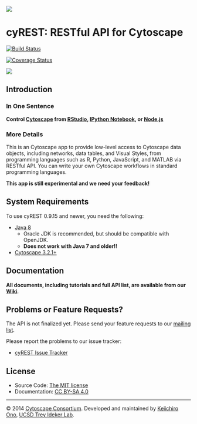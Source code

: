 ![](http://cl.ly/XohP/logo300.png)

# cyREST: RESTful API for Cytoscape

[![Build Status](https://travis-ci.org/idekerlab/cyREST.svg?branch=develop)](https://travis-ci.org/idekerlab/cyREST)

[![Coverage Status](https://coveralls.io/repos/idekerlab/cyREST/badge.svg)](https://coveralls.io/r/idekerlab/cyREST)

![](http://cl.ly/Xemf/networkx_cytoscape.png)


## Introduction

### In One Sentence
__Control [Cytoscape](http://www.cytoscape.org) from [RStudio](http://www.rstudio.com/), [IPython Notebook](http://ipython.org/notebook.html), or [Node.js](http://nodejs.org/)__

### More Details
This is an Cytoscape app to provide low-level access to Cytoscape data objects, including networks, data tables, and Visual Styles, from programming languages such as R, Python, JavaScript, and MATLAB via RESTful API.  You can write your own Cytoscape workflows in standard programming languages.

__This app is still experimental and we need your feedback!__


## System Requirements
To use cyREST 0.9.15 and newer, you need the following:

* [Java 8](http://www.oracle.com/technetwork/java/javase/downloads/index.html)
    * Oracle JDK is recommended, but should be compatible with OpenJDK.
    * __Does not work with Java 7 and older!!__
* [Cytoscape 3.2.1+](http://www.cytoscape.org/)

## Documentation
__All documents, including tutorials and full API list, are available from our [Wiki](https://github.com/idekerlab/cyREST/wiki)__.



## Problems or Feature Requests?
The API is not finalized yet.  Please send your feature requests to our [mailing list](https://groups.google.com/forum/#!forum/cytoscape-discuss).

Please report the problems to our issue tracker:

* [cyREST Issue Tracker](https://github.com/idekerlab/cyREST/issues)


## License
* Source Code: [The MIT license](http://opensource.org/licenses/MIT)
* Documentation: [CC BY-SA 4.0](http://creativecommons.org/licenses/by-sa/4.0/)


----
&copy; 2014 [Cytoscape Consortium](http://www.cytoscape.org/).  Developed and maintained by [Keiichiro Ono](http://keiono.github.io/), [UCSD Trey Ideker Lab](http://idekerlab.ucsd.edu/Pages/default.aspx).

